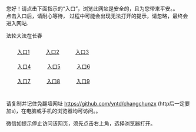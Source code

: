 您好！请点击下面指示的“入口”，浏览此网站是安全的，且为您带来平安。。 <br/>
点击入口后，请耐心等待， 过程中可能会出现无法打开的提示，请忽略，最终会进入网站. </br>

法轮大法在长春<br/>
<div style="padding:10px"><a style="margin:20px" target="_blank" href="https://d19q5cju74pzmh.cloudfront.net/2Qpsp?ijfjfg" id="ccLink1" rel="nofollow">入口1</a> <a target="_blank" style="margin:20px" href="https://d2w3yspo2gegjz.cloudfront.net/2Qpsp?cjrfnu" id="ccLink2" rel="nofollow">入口2</a> <a style="margin:20px" target="_blank" href="https://d3nwtye3cuuk4w.cloudfront.net/2Qpsp?onkcncry" id="ccLink3" rel="nofollow">入口3</a></div>

<div style="padding:10px" ><a style="margin:20px" target="_blank" href="https://d19q5cju74pzmh.cloudfront.net/2Qpsp?ijfjfg" id="ccLink4" rel="nofollow">入口4</a> <a style="margin:20px" href="https://d2w3yspo2gegjz.cloudfront.net/2Qpsp?cjrfnu" target="_blank" id="ccLink5" rel="nofollow">入口5</a> <a style="margin:20px" href="https://d3nwtye3cuuk4w.cloudfront.net/2Qpsp?onkcncry" target="_blank" id="ccLink6" rel="nofollow">入口6</a></div>

<div style="padding:10px"><a style="margin:20px" target="_blank" href="https://d19q5cju74pzmh.cloudfront.net/2Qpsp?ijfjfg" id="ccLink7" rel="nofollow">入口7</a> <a style="margin:20px" href="https://d2w3yspo2gegjz.cloudfront.net/2Qpsp?cjrfnu" target="_blank" id="ccLink8" rel="nofollow">入口8</a> <a style="margin:20px" target="_blank" href="https://d3nwtye3cuuk4w.cloudfront.net/2Qpsp?onkcncry" id="ccLink9" rel="nofollow">入口9</a></div>

<br/>



请复制并记住免翻墙网址 https://github.com/yntd/changchunzx (http后一定要加s)，在电脑或手机的浏览器均可访问。。<br/>

微信如提示停止访问该网页，须先点击右上角，选择浏览器打开。

